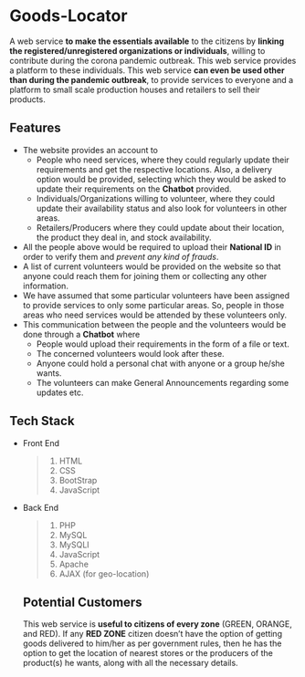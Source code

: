 # Goods-Locator

A web service __to make the essentials available__ to the citizens by __linking the registered/unregistered organizations or individuals__, willing to contribute during the corona pandemic outbreak. This web service provides a platform to these individuals. This web service __can even be used other than during the pandemic outbreak__, to provide services to everyone and a platform to small scale production houses and retailers to sell their products.

## Features

* The website provides an account to
  *  People who need services, where they could regularly update their requirements and get the respective locations. Also, a delivery option would be provided, selecting which they would be asked to update their requirements on the __Chatbot__ provided. 
  * Individuals/Organizations willing to volunteer, where they could update their availability status and also look for volunteers in other areas.
  * Retailers/Producers where they could update about their location, the product they deal in, and stock availability. 
* All the people above would be required to upload their __National ID__ in order to verify them and _prevent any kind of frauds_.
* A list of current volunteers would be provided on the website so that anyone could reach them for joining them or collecting any other information.
* We have assumed that some particular volunteers have been assigned to provide services to only some particular areas. So, people in those areas who need services would be attended by these volunteers only.
* This communication between the people and the volunteers would be done through a __Chatbot__ where
  * People would upload their requirements in the form of a file or text. 
  * The concerned volunteers would look after these.
  * Anyone could hold a personal chat with anyone or a group he/she wants.
  * The volunteers can make General Announcements regarding some updates etc. 

## Tech Stack

* Front End
  >1. HTML
  >2. CSS
  >3. BootStrap
  >4. JavaScript
  
* Back End
  >1. PHP
  >2. MySQL
  >3. MySQLI
  >4. JavaScript
  >5. Apache
  >6. AJAX (for geo-location)
  
  ## Potential Customers
  
  This web service is __useful to citizens of every zone__ (GREEN, ORANGE, and RED).
  If any __RED ZONE__ citizen doesn’t have the option of getting goods delivered to him/her as per government rules, then he has the option to get the location of nearest stores or the producers of the product(s) he wants, along with all the necessary details.

